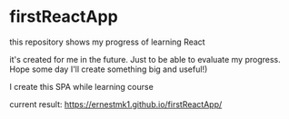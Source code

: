 # firstReactApp
this repository shows my progress of learning React

it's created for me in the future. Just to be able to evaluate my progress. Hope some day I'll create something big and useful!)

I create this SPA while learning course

current result: https://ernestmk1.github.io/firstReactApp/
